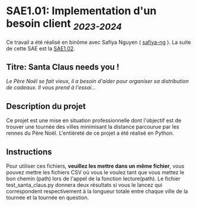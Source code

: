 # SAE1.01: Implementation d'un besoin client <sub>*2023-2024*</sub>

Ce travail a été réalisé en binôme avec Safiya Nguyen ( [safiya-ng](https://github.com/safiya-ng) ). La suite de cette SAE est la [SAE1.02](https://github.com/AhashPARTHIPAN/SAE1.02-Comparaison-d-approches-algorithmiques).

## **Titre: Santa Claus needs you !** 

*Le Père Noël se fait vieux, il a besoin d'aider pour organiser sa distribution de cadeaux. Il vous prend à l'essai...*

## Description du projet

Ce projet est une mise en situation professionnelle dont l'objectif est de trouver une tournée des villes minimisant la distance parcourue par les rennes du Père Noël. L'entièreté de ce projet a été réalisé en Python.

## Instructions

Pour utiliser ces fichiers, **veuillez les mettre dans un même fichier**, vous pouvez mettre les fichiers CSV où vous le voulez tant que vous mettez le bon chemin (path) lors de l'appel de la fonction lecture(path).
Le fichier test_santa_claus.py donnera deux résultats si vous le lancez qui correspondent respectivement à la longueur totale entre chaque ville de la tournée et la tournée en question.
